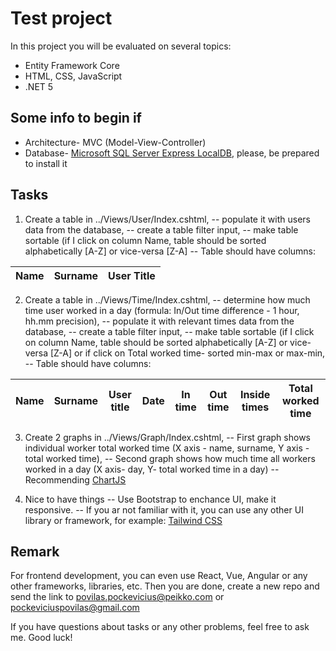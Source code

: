 # Test project

In this project you will be evaluated on several topics:
- Entity Framework Core
- HTML, CSS, JavaScript
- .NET 5

## Some info to begin if
- Architecture- MVC (Model-View-Controller)
- Database- [ Microsoft SQL Server Express LocalDB](https://docs.microsoft.com/en-us/sql/database-engine/configure-windows/sql-server-express-localdb?view=sql-server-ver15), please, be prepared to install it

## Tasks

1. Create a table in ../Views/User/Index.cshtml, 
-- populate it with users data from the database,
-- create a table filter input,
-- make table sortable (if I click on column Name, table should be sorted alphabetically [A-Z] or vice-versa [Z-A]
-- Table should have columns: 

| Name | Surname | User Title |
|-|-|-|

2. Create a table in ../Views/Time/Index.cshtml, 
-- determine how much time user worked in a day (formula: In/Out time difference - 1 hour, hh.mm precision),
-- populate it with relevant times data from the database,
-- create a table filter input,
-- make table sortable (if I click on column Name, table should be sorted alphabetically [A-Z] or vice-versa [Z-A] or if click on Total worked time- sorted min-max or max-min,
-- Table should have columns: 

| Name | Surname | User title | Date | In time | Out time | Inside times | Total worked time |
|-|-|-|-|-|-|-|-|

3. Create 2 graphs in ../Views/Graph/Index.cshtml, 
-- First graph shows individual worker total worked time (X axis - name, surname, Y axis - total worked time),
-- Second graph shows how much time all workers worked in a day (X axis- day, Y- total worked time in a day)
-- Recommending [ChartJS](https://www.chartjs.org/)

4. Nice to have things
-- Use Bootstrap to enchance UI, make it responsive.
-- If you ar not familiar with it, you can use any other UI library or framework, for example: [Tailwind CSS](https://tailwindcss.com/)

## Remark

For frontend development, you can even use React, Vue, Angular or any other frameworks, libraries, etc.
Then you are done, create a new repo and send the link to povilas.pockevicius@peikko.com or pockeviciuspovilas@gmail.com

If you have questions about tasks or any other problems, feel free to ask me. Good luck! 
